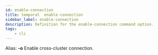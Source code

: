 ```yaml
---
id: enable-connection
title: temporal  enable-connection
sidebar_label: enable-connection
description: Definition for the enable-connection command option.
tags:
	- cli
---
```


Alias: **-o**
Enable cross-cluster connection.
